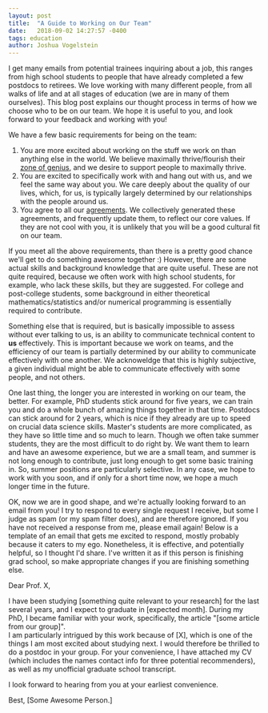 ```yaml
---
layout: post
title:  "A Guide to Working on Our Team"
date:   2018-09-02 14:27:57 -0400
tags: education
author: Joshua Vogelstein
---
```


I get many emails from potential trainees inquiring about a job,
this ranges from high school students to people that have already completed a few postdocs to retirees.
We love working with many different people, from all walks of life and at all stages of education (we are in many of them ourselves). This blog post explains our thought process in terms of how we choose who to be on our team.  We hope it is useful to you, and look forward to your feedback and working with you!

We have a few basic requirements for being on the team:


1. You are more excited about working on the stuff we work on than anything else in the world. We believe maximally thrive/flourish  their [zone of genius](https://www.amazon.com/Big-Leap-Conquer-Hidden-Level/dp/0061735361), and we desire to support people to  maximally thrive.
2. You are excited to specifically work with and hang out with us, and we feel the same way about you. We care deeply about the quality of our lives, which, for us, is typically largely determined by our relationships with the people around us.  
3. You agree to all our [agreements](https://github.com/neurodata/about/blob/master/agreements.md). We collectively generated these agreements, and frequently update them, to reflect our core values. If they are not cool with you, it is unlikely that you will be a good cultural fit on our team.  


If you meet all the above requirements, than there is a pretty good chance we'll get to do something awesome together :)  However, there are some actual skills and background knowledge that are quite useful.  These are not quite required, because we often work with high school students, for example, who lack these skills, but they are suggested.
For college and post-college students, some background in either theoretical mathematics/statistics and/or numerical programming is essentially required to contribute.  

Something else that is required, but is basically impossible to assess without ever talking to us, is an ability to communicate technical content to **us** effectively.  This is important because we work on teams, and the efficiency of our team is partially determined by our ability to communicate effectively with one another.  We acknoweldge that this is highly subjective, a given individual might be able to communicate effectively with some people, and not others.

One last thing, the longer you are interested in working on our team, the better.  For example, PhD students stick around for five years, we can train you and do a whole bunch of amazing things together in that time. Postdocs can stick around for 2 years, which is nice if they already are up to speed on crucial data science skills.  Master's students are more complicated, as they have so little time and so much to learn.  Though we often take summer students, they are the most difficult to do right by.  We want them to learn and have an awesome experience, but we are a small team, and summer is not long enough to contribute, just long enough to get some basic training in.  So, summer positions are particularly selective. In any case, we hope to work with you soon, and if only for a short time now, we hope a much longer time in the future.


OK, now we are in good shape, and we're actually looking forward to an email from you!  I try to respond to every single request I receive, but some I judge as spam (or my spam filter does), and are therefore ignored.  If you have not received a response from me, please email again!  Below is a template of an email that gets me excited to respond,  mostly probably because it caters to my ego.
Nonetheless, it is effective, and potentially helpful, so I thought I'd share. I've written it as if this person is finishing grad school, so make appropriate changes if you are finishing something else.

Dear Prof. X,

I have been studying [something quite relevant to your research] for the last several years, and I expect to graduate in [expected month].
During my PhD, I became familiar with your work, specifically, the article "[some article from our group]".  
I am particularly intrigued by this work because of [X], which is one of the things I am most excited about studying next.
I would therefore be thrilled to do a postdoc in your group.
For your convenience, I have attached my CV (which includes the names contact info for three potential recommenders),
as well as my unofficial graduate school transcript.

I look forward to hearing from you at your earliest convenience.

Best,
[Some Awesome Person.]
